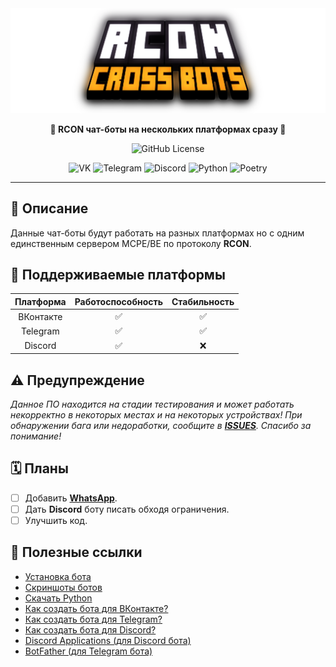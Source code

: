 <div align = "center">
<img src = "dont_touch_me/title.png" alt = "Title">

<b>🤖 RCON чат-боты на нескольких платформах сразу 💬</b>

![GitHub License](https://img.shields.io/github/license/Taskov1ch/Rcon-crossbots?style=for-the-badge&labelColor=%23000&color=red)

![VK](https://img.shields.io/badge/%D0%92%D0%9A%D0%BE%D0%BD%D1%82%D0%B0%D0%BA%D1%82%D0%B5-4C75A3?style=for-the-badge&logo=vk&logoColor=%23fff) ![Telegram](https://img.shields.io/badge/Telegram-0088cc?style=for-the-badge&logo=telegram&logoColor=%23fff
) ![Discord](https://img.shields.io/badge/Discord-7289da?style=for-the-badge&logo=discord&logoColor=%23fff) ![Python](https://img.shields.io/badge/Python-blue?style=for-the-badge&logo=python&logoColor=%23fff) ![Poetry](https://img.shields.io/badge/Poetry-blue?style=for-the-badge&logo=poetry&logoColor=%23fff)

</div>

___

## 📝 Описание
Данные чат-боты будут работать на разных платформах но с одним единственным сервером MCPE/BE по протоколу **RCON**.

## 🤝 Поддерживаемые платформы
|Платформа|Работоспособность|Стабильность|
|:-:|:-:|:-:|
|ВКонтакте|✅|✅|
|Telegram|✅|✅|
|Discord|✅|❌|

## ⚠️ Предупреждение
*Данное ПО находится на стадии тестирования и может работать некорректно в некоторых местах и на некоторых устройствах! При обнаружении бага или недоработки, сообщите в **[ISSUES](https://github.com/Taskov1ch/rcon-crossbots/issues)**. Спасибо за понимание!*

## 🗓️ Планы
- [ ] Добавить [**WhatsApp**](https://www.whatsapp.com).
- [ ] Дать **Discord** боту писать обходя ограничения.
- [ ] Улучшить код.

## 🔗 Полезные ссылки
* [Установка бота](dont_touch_me/how_to_install.md)
* [Скриншоты ботов](https://files.fm/Tynaev/u/3j4wtdcpef)
* [Скачать Python](https://python.org/downloads)
* [Как создать бота для ВКонтакте?](https://google.com)
* [Как создать бота для Telegram?](https://google.com)
* [Как создать бота для Discord?](https://google.com)
* [Discord Applications (для Discord бота)](https://discord.com/developers/applications)
* [BotFather (для Telegram бота)](https://t.me/botfather)
